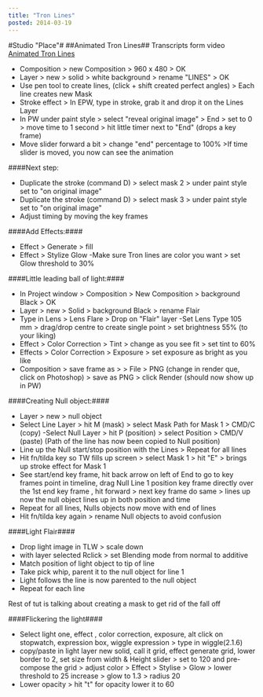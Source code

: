 ```yaml
---
title: "Tron Lines"
posted: 2014-03-19
---
```


#Studio "Place"#
##Animated Tron Lines##
Transcripts form video [Animated Tron Lines][1]

- Composition > new Composition > 960 x 480 > OK
- Layer > new > solid > white background >  rename "LINES" > OK
- Use pen tool to create lines, (click + shift created perfect angles) > Each line creates new Mask
- Stroke effect > In EPW, type in stroke, grab it and drop it on the Lines Layer
- In PW under paint style > select "reveal original image" > 
End > set to 0 > move time to 1 second > hit little timer next to "End" (drops a key frame)
- Move slider forward a bit > change "end" percentage to 100% >If time slider is moved, you now can see the animation

####Next step: 
- Duplicate the stroke (command D) > select mask 2 > under paint style set to "on original image"
- Duplicate the stroke (command D) > select mask 3 > under paint style set to "on original image"
- Adjust timing by moving the key frames


####Add Effects:####
- Effect > Generate > fill
- Effect > Stylize Glow
 -Make sure Tron lines are color you want > set Glow threshold to 30% 

####Little leading ball of light:####
- In Project window > Composition > New Composition > background Black > OK
- Layer > new > Solid > background Black > rename Flair
- Type in Lens > Lens Flare > Drop on "Flair" layer
-Set Lens Type 105 mm > drag/drop centre to create single point > set brightness 55% (to your liking) 
- Effect > Color Correction > Tint > change as you see fit > set tint to 60%
- Effects > Color Correction > Exposure > set exposure as bright as you like
- Composition > save frame as > > File > PNG (change in render que, click on Photoshop) > save as PNG > click Render (should now show up in PW)

####Creating Null object:####
- Layer > new > null object
- Select Line Layer > hit M (mask) > select Mask Path for Mask 1 > CMD/C (copy)
 -Select Null Layer > hit P (position) > select Position > CMD/V (paste) (Path  of the line has now been copied to Null position)
- Line up the Null start/stop position with the Lines > Repeat for all lines
- Hit fn/tilda key so TW fills up screen > select Mask 1 > hit "E" > brings up stroke effect for Mask 1
- See start/end key frame, hit back arrow on left of End to go to key frames point in timeline, drag Null Line 1 position key frame directly over the 1st end key frame , hit forward > next key frame do same > lines up now the null object lines up in both position and time
- Repeat for all lines, Nulls objects now move with end of lines
- Hit fn/tilda key again > rename Null objects to avoid confusion

####Light Flair####
- Drop light image in TLW > scale down 
- with layer selected Rclick > set Blending mode from normal to additive 
- Match position of light object to tip of line
- Take pick whip, parent it to the null object for line 1
- Light follows the line is now parented to the null object
- Repeat for each line

Rest of tut is talking about creating a mask to get rid of the fall off

####Flickering the light####
- Select light one, effect , color correction, exposure, alt click on stopwatch, expression box, wiggle expression > type in wiggle(2.1.6)
- copy/paste in light layer new solid, call it grid, effect generate grid, lower border to 2, set size from width & Height slider > set to 120 and 
pre-compose the grid > adjust color > Effect > Stylise > Glow > lower threshold to 25 increase > glow to 1.3 > radius 20 
- Lower opacity > hit "t" for opacity lower it to 60







[1]: http://youtu.be/8_QFzXDK588

